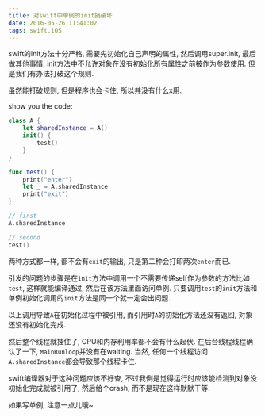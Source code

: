 ```yaml
---
title: 对swift中单例的init搞破坏
date: 2016-05-26 11:41:02
tags: swift,iOS
---
```


swift的init方法十分严格, 需要先初始化自己声明的属性, 然后调用super.init, 最后做其他事情. init方法中不允许对象在没有初始化所有属性之前被作为参数使用. 但是我们有办法打破这个规则.

<!--more-->

虽然能打破规则, 但是程序也会卡住, 所以并没有什么x用.

show you the code:

```swift
class A {
	let sharedInstance = A()
	init() {
		test()
	}
}

func test() {
	print("enter")
	let _ = A.sharedInstance
	print("exit")
}

// first
A.sharedInstance

// second
test()
```

两种方式都一样, 都不会有`exit`的输出, 只是第二种会打印两次`enter`而已.

引发的问题的步骤是在`init`方法中调用一个不需要传递self作为参数的方法比如`test`, 这样就能编译通过, 然后在该方法里面访问单例. 只要调用`test`的`init`方法和单例初始化调用的`init`方法是同一个就一定会出问题.

以上调用导致`A`在初始化过程中被引用, 而引用时`A`的初始化方法还没有返回, 对象还没有初始化完成. 

然后整个线程就挂住了, CPU和内存利用率都不会有什么起伏. 在后台线程线程确认了一下, `MainRunloop`并没有在waiting. 当然, 任何一个线程访问`A.sharedInstance`都会导致那个线程卡住.

swift编译器对于这种问题应该不好查, 不过我倒是觉得运行时应该能检测到对象没初始化完成就被引用了, 然后给个crash, 而不是现在这样默默干等.

如果写单例, 注意一点儿哦~